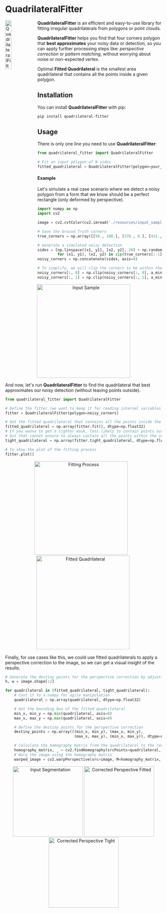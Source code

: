 # QuadrilateralFitter
<img alt="QuadrilateralFitter Logo" title="QuadrilateralFitter" src="https://raw.githubusercontent.com/Eric-Canas/quadrilateral-fitter/main/resources/logo.png" width="20%" align="left"> **QuadrilateralFitter** is an efficient and easy-to-use library for fitting irregular quadrilaterals from polygons or point clouds.

**QuadrilateralFitter** helps you find that four corners polygon that **best approximates** your noisy data or detection, so you can apply further processing steps like: _perspective correction_ or _pattern matching_, without worrying about noise or non-expected vertex.

Optimal **Fitted Quadrilateral** is the smallest area quadrilateral that contains all the points inside a given polygon.

## Installation

You can install **QuadrilateralFitter** with pip:

```bash
pip install quadrilateral-fitter
```

## Usage

There is only one line you need to use **QuadrilateralFitter**:

```python
from quadrilateral_fitter import QuadrilateralFitter

# Fit an input polygon of N sides
fitted_quadrilateral = QuadrilateralFitter(polygon=your_noisy_polygon).fit()
```

#### Example

Let's simulate a real case scenario where we detect a noisy polygon from a form that we know should be a perfect rectangle (only deformed by perspective).

```python
import numpy as np
import cv2

image = cv2.cvtColor(cv2.imread('./resources/input_sample.jpg'), cv2.COLOR_BGR2RGB)   

# Save the Ground Truth corners
true_corners = np.array([[50., 100.], [370., 0.], [421., 550.], [0., 614.], [50., 100.]], dtype=np.float32)

# Generate a simulated noisy detection
sides = [np.linspace([x1, y1], [x2, y2], 20) + np.random.normal(scale=10, size=(20, 2))
         for (x1, y1), (x2, y2) in zip(true_corners[:-1], true_corners[1:])]
noisy_corners = np.concatenate(sides, axis=0)

# To simplify, we will clip the corners to be within the image
noisy_corners[:, 0] = np.clip(noisy_corners[:, 0], a_min=0., a_max=image.shape[1])
noisy_corners[:, 1] = np.clip(noisy_corners[:, 1], a_min=0., a_max=image.shape[0])
```
<div align="center">
<img alt="Input Sample" title="Input Sample" src="https://raw.githubusercontent.com/Eric-Canas/quadrilateral-fitter/main/resources/input_noisy_detection.png" height="300px" align="center">
</div>


And now, let's run **QuadrilateralFitter** to find the quadrilateral that best approximates our noisy detection (without leaving points outside).

```python
from quadrilateral_fitter import QuadrilateralFitter

# Define the fitter (we want to keep it for reading internal variables later)
fitter = QuadrilateralFitter(polygon=noisy_corners)

# Get the fitted quadrilateral that contains all the points inside the input polygon
fitted_quadrilateral = np.array(fitter.fit(), dtype=np.float32)
# If you wanna to get a tighter mask, less likely to contain points outside the real quadrilateral, 
# but that cannot ensure to always contain all the points within the input polygon, you can use:
tight_quadrilateral = np.array(fitter.tight_quadrilateral, dtype=np.float32)

# To show the plot of the fitting process
fitter.plot()
```

<div align="center">
  <img alt="Fitting Process" title="Fitting Process" src="https://raw.githubusercontent.com/Eric-Canas/quadrilateral-fitter/main/resources/fitting_process.png" height="300px">
         &nbsp; &nbsp;
  <img alt="Fitted Quadrilateral" title="Fitted Quadrilateral" src="https://raw.githubusercontent.com/Eric-Canas/quadrilateral-fitter/main/resources/fitted_quadrilateral.png" height="300px">&nbsp;
</div>

Finally, for use cases like this, we could use fitted quadrilaterals to apply a perspective correction to the image, so we can get a visual insight of the results.

```python
# Generate the destiny points for the perspective correction by adjusting it to a perfect rectangle
h, w = image.shape[:2]

for quadrilateral in (fitted_quadrilateral, tight_quadrilateral):
    # Cast it to a numpy for agile manipulation
    quadrilateral = np.array(quadrilateral, dtype=np.float32)

    # Get the bounding box of the fitted quadrilateral
    min_x, min_y = np.min(quadrilateral, axis=0)
    max_x, max_y = np.max(quadrilateral, axis=0)

    # Define the destiny points for the perspective correction
    destiny_points = np.array(((min_x, min_y), (max_x, min_y),
                               (max_x, max_y), (min_x, max_y)), dtype=np.float32)

    # Calculate the homography matrix from the quadrilateral to the rectangle
    homography_matrix, _ = cv2.findHomography(srcPoints=quadrilateral, dstPoints=rect_points)
    # Warp the image using the homography matrix
    warped_image = cv2.warpPerspective(src=image, M=homography_matrix, dsize=(w, h))
```

<div align="center">
  <img alt="Input Segmentation" title="Input Segmentation" src="https://raw.githubusercontent.com/Eric-Canas/quadrilateral-fitter/main/resources/input_segmentation.png" height="225px">
  <img alt="Corrected Perspective Fitted" title="Corrected Perspective Fitted" src="https://raw.githubusercontent.com/Eric-Canas/quadrilateral-fitter/main/resources/corrected_perspective_fitted.png" height="225px">
  <img alt="Corrected Perspective Tight" title="Corrected Perspective Tight" src="https://raw.githubusercontent.com/Eric-Canas/quadrilateral-fitter/main/resources/corrected_perspective_tight.png" height="225px">
</div>
